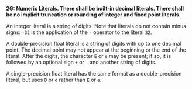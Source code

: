 **2G: Numeric Literals.  There shall be built-in decimal literals. There shall be no implicit truncation or rounding of integer and fixed point literals.**

An integer literal is a string of digits.
Note that literals do not contain minus signs:
`-32` is the application of the `-` operator to the literal `32`.

A double-precision float literal is a string of digits with up to one decimal point.
The decimal point may not appear at the beginning or the end of the literal.
After the digits, the character `E` or `e` may be present; if so,
it is followed by an optional sign `+` or `-` and another string of digits.

A single-precision float literal has the same format as a double-precision
literal, but uses `D` or `d` rather than `E` or `e`.
